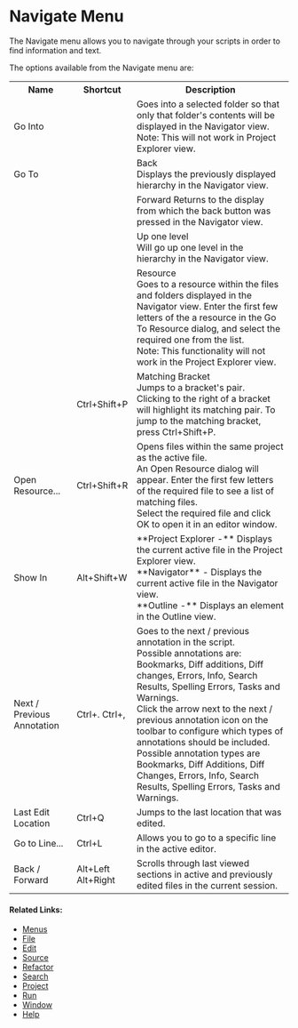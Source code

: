 # Navigate Menu

<!--context:navigate-->

The Navigate menu allows you to navigate through your scripts in order to find information and text.

The options available from the Navigate menu are:

<table>
<tr><th>Name</th>

<th>Shortcut</th>

<th>Description</th></tr>

<tr><td>Go Into</td>

<td></td>

<td>Goes into a selected folder so that only that folder's contents will be displayed in the Navigator view.
<br />
Note: This will not work in Project Explorer view.</td></tr>

<tr><td>Go To</td>

<td></td>

<td>Back
<br />
Displays the previously displayed hierarchy in the Navigator view.</td></tr>

<tr><td></td>

<td></td>

<td>Forward  Returns to the display from which the back button was pressed in the Navigator view.</td></tr>

<tr><td></td>

<td></td>

<td>Up one level
<br />
Will go up one level in the hierarchy in the Navigator view.</td></tr>

<tr><td></td>

<td></td>

<td>Resource
<br />
Goes to a resource within the files and folders displayed in the Navigator view.  Enter the first few letters of the a resource in the Go To Resource dialog, and select the required one from the list.
<br />
Note: This functionality will not work in the Project Explorer view.</td></tr>

<tr><td></td>

<td>Ctrl+Shift+P</td>

<td>Matching Bracket
<br />
Jumps to a bracket's pair.
<br />
Clicking to the right of a bracket will highlight its matching pair. To jump to the matching bracket, press Ctrl+Shift+P.</td></tr>

<tr><td>Open Resource...</td>

<td>Ctrl+Shift+R</td>

<td>Opens files within the same project as the active file.
<br />
An Open Resource dialog will appear. Enter the first few letters of the required file to see a list of matching files.
<br />
Select the required file and click OK to open it in an editor window.</td></tr>

<tr><td>Show In</td>

<td>Alt+Shift+W</td>

<td>**Project Explorer -** Displays the current active file in the Project Explorer view.
<br />
**Navigator** - Displays the current active file in the Navigator view.
<br />
**Outline -** Displays an element in the Outline view.</td></tr>

<tr><td>Next / Previous Annotation</td>

<td>Ctrl+.  Ctrl+,</td>

<td>Goes to the next / previous annotation in the script.
<br />
Possible annotations are: Bookmarks, Diff additions, Diff changes, Errors, Info, Search Results, Spelling Errors, Tasks and Warnings.
<br />
Click the arrow next to the next / previous annotation icon on the toolbar to configure which types of annotations should be included.
<br />
Possible annotation types are Bookmarks, Diff Additions, Diff Changes, Errors, Info, Search Results, Spelling Errors, Tasks and Warnings.</td></tr>

<tr><td>Last Edit Location</td>

<td>Ctrl+Q</td>

<td>Jumps to the last location that was edited.</td></tr>

<tr><td>Go to Line...</td>

<td>Ctrl+L</td>

<td>Allows you to go to a specific line in the active editor.</td></tr>

<tr><td>Back /  Forward</td>

<td>Alt+Left
<br />
Alt+Right</td>

<td>Scrolls through last viewed sections in active and previously edited files in the current session.</td></tr>

</table>

<!--links-start-->

#### Related Links:

 * [Menus](000-index.md)
 * [File](008-file/000-index.md)
 * [Edit](016-edit.md)
 * [Source](024-source.md)
 * [Refactor](032-refactor.md)
 * [Search](048-search.md)
 * [Project](056-project.md)
 * [Run](064-run.md)
 * [Window](080-window.md)
 * [Help](088-help.md)

<!--links-end-->
